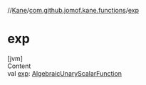 //[Kane](../index.md)/[com.github.jomof.kane.functions](index.md)/[exp](exp.md)



# exp  
[jvm]  
Content  
val [exp](exp.md): [AlgebraicUnaryScalarFunction](../com.github.jomof.kane.impl.functions/-algebraic-unary-scalar-function/index.md)  



